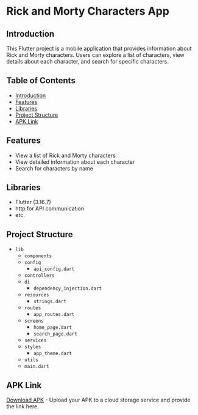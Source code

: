 # Rick and Morty Characters App

## Introduction
This Flutter project is a mobile application that provides information about Rick and Morty characters. Users can explore a list of characters, view details about each character, and search for specific characters.

## Table of Contents
- [Introduction](#introduction)
- [Features](#features)
- [Libraries](#libraries)
- [Project Structure](#project-structures)
- [APK Link](#apk-link)

## Features
- View a list of Rick and Morty characters
- View detailed information about each character
- Search for characters by name

## Libraries
- Flutter (3.16.7)
- http for API communication
- etc.

## Project Structure
- `lib`
  - `components`
  - `config`
    - `api_config.dart`
  - `controllers`
  - `di`
    - `dependency_injection.dart`
  - `resources`
    - `strings.dart`
  - `routes`
    - `app_routes.dart`
  - `screens`
    - `home_page.dart`
    - `search_page.dart`
  - `services`
  - `styles`
    - `app_theme.dart`
  - `utils`
  - `main.dart`

## APK Link
[Download APK](https://drive.google.com/file/d/1s_yvAMFAxq4d4H1Qpw3xVrmh6dPs48OJ/view?usp=drive_link) - Upload your APK to a cloud storage service and provide the link here.
